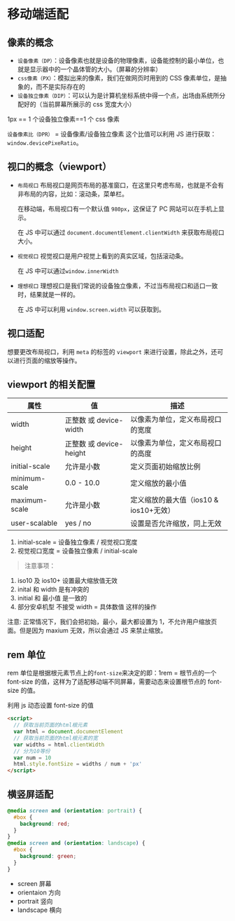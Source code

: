 # 移动端适配

## 像素的概念

- `设备像素（DP）`：设备像素也就是设备的物理像素，设备能控制的最小单位，也就是显示器中的一个晶体管的大小。（屏幕的分辨率）
- `css像素（PX）`：模拟出来的像素，我们在做网页时用到的 CSS 像素单位，是抽象的，而不是实际存在的
- `设备独立像素（DIP）`：可以认为是计算机坐标系统中得一个点，出场由系统所分配好的（当前屏幕所展示的 css 宽度大小）

1px == 1 个设备独立像素==1 个 css 像素

`设备像素比（DPR）` = 设备像素/设备独立像素
这个比值可以利用 JS 进行获取：`window.devicePixeRatio`。

## 视口的概念（viewport）

- `布局视口`
  布局视口是网页布局的基准窗口，在这里只考虑布局，也就是不会有非布局的内容，比如：滚动条，菜单栏。

  在移动端，布局视口有一个默认值 `980px`，这保证了 PC 网站可以在手机上显示。

  在 JS 中可以通过 `document.documentElement.clientWidth` 来获取布局视口大小。

- `视觉视口`
  视觉视口是用户视觉上看到的真实区域，包括滚动条。

  在 JS 中可以通过`window.innerWidth`

- `理想视口`
  理想视口是我们常说的设备独立像素，不过当布局视口和适口一致时，结果就是一样的。

  在 JS 中可以利用 `window.screen.width` 可以获取到。

## 视口适配

想要更改布局视口，利用 `meta` 的标签的 `viewport` 来进行设置，除此之外，还可以进行页面的缩放等操作。

## viewport 的相关配置

| 属性          | 值                      | 描述                                   |
| ------------- | ----------------------- | -------------------------------------- |
| width         | 正整数 或 device-width  | 以像素为单位，定义布局视口的宽度       |
| height        | 正整数 或 device-height | 以像素为单位，定义布局视口的高度       |
| initial-scale | 允许是小数              | 定义页面初始缩放比例                   |
| minimum-scale | 0.0 - 10.0              | 定义缩放的最小值                       |
| maximum-scale | 允许是小数              | 定义缩放的最大值（ios10 & ios10+无效） |
| user-scalable | yes / no                | 设置是否允许缩放，同上无效             |

1. initial-scale = 设备独立像素 / 视觉视口宽度
2. 视觉视口宽度 = 设备独立像素 / initial-scale

> 注意事项：

1. iso10 及 ios10+ 设置最大缩放值无效
2. inital 和 width 是有冲突的
3. initial 和 最小值 是一致的
4. 部分安卓机型 不接受 width = 具体数值 这样的操作

注意: 正常情况下，我们会把初始，最小，最大都设置为 1，不允许用户缩放页面。但是因为 maxium 无效，所以会通过 JS 来禁止缩放。

## rem 单位

rem 单位是根据根元素节点上的`font-size`来决定的即：1rem = 根节点的一个 font-size 的值，这样为了适配移动端不同屏幕，需要动态来设置根节点的 font-size 的值。

利用 js 动态设置 font-size 的值

```html
<script>
  // 获取当前页面的html根元素
  var html = document.documentElement
  // 获取当前页面的html根元素的宽
  var widths = html.clientWidth
  // 分为10等份
  var num = 10
  html.style.fontSize = widths / num + 'px'
</script>
```

## 横竖屏适配

```css
@media screen and (orientation: portrait) {
  #box {
    background: red;
  }
}
@media screen and (orientation: landscape) {
  #box {
    background: green;
  }
}
```

- screen 屏幕
- orientaion 方向
- portrait 竖向
- landscape 横向
